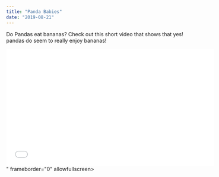 ```yaml
---
title: "Panda Babies"
date: "2019-08-21"
---
```


Do Pandas eat bananas? Check out this short video that shows that yes! pandas do
seem to really enjoy bananas!

<iframe width="560" height="315" src="<iframe width="560" height="315" src="https://www.youtube.com/embed/v_cpPMjE0vU" frameborder="0" allow="accelerometer; autoplay; encrypted-media; gyroscope; picture-in-picture" allowfullscreen></iframe>" frameborder="0" allowfullscreen></iframe>